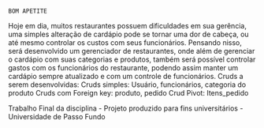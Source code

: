 
                                                                                       BOM APETITE
                                                                                        
Hoje em dia, muitos restaurantes possuem dificuldades em sua gerência, uma simples alteração de cardápio pode se tornar uma dor de cabeça, ou até mesmo controlar os custos com seus funcionários.
Pensando nisso, será desenvolvido um gerenciador de restaurantes, onde além de gerenciar o cardápio com suas categorias e produtos, também será possível controlar gastos com os funcionários do restaurante, podendo assim manter um cardápio sempre atualizado e com um controle de funcionários. 
Cruds a serem desenvolvidas:
Cruds simples: Usuário, funcionários, categoria do produto
Cruds com Foreign key: produto, pedido
Crud Pivot: Itens_pedido

Trabalho Final da disciplina - Projeto produzido para fins universitários - Universidade de Passo Fundo
